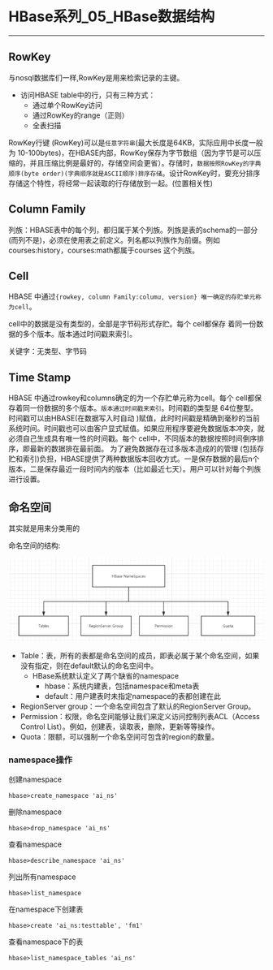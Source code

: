 # HBase系列_05_HBase数据结构

-----

## RowKey

与nosql数据库们一样,RowKey是用来检索记录的主键。

+   访问HBASE table中的行，只有三种方式：
    -   通过单个RowKey访问
    -   通过RowKey的range（正则）
    -   全表扫描

RowKey行键 (RowKey)可以是`任意字符串`(最大长度是64KB，实际应用中长度一般为 10-100bytes)，在HBASE内部，RowKey保存为字节数组（因为字节是可以压缩的，并且压缩比例是最好的，存储空间会更省）。存储时，`数据按照RowKey的字典顺序(byte order)(字典顺序就是ASCII顺序)排序存储`。设计RowKey时，要充分排序存储这个特性，将经常一起读取的行存储放到一起。(位置相关性)

## Column Family

列族：HBASE表中的每个列，都归属于某个列族。列族是表的schema的一部分(而列不是)，必须在使用表之前定义。列名都以列族作为前缀。例如 courses:history，courses:math都属于courses 这个列族。

## Cell

HBASE 中通过`{rowkey, column Family:columu, version} 唯一确定的存贮单元称为cell`。

cell中的数据是没有类型的，全部是字节码形式存贮。每个 cell都保存 着同一份数据的多个版本。版本通过时间戳来索引。

关键字：无类型、字节码

## Time Stamp

HBASE 中通过rowkey和columns确定的为一个存贮单元称为cell。每个 cell都保存着同一份数据的多个版本。`版本通过时间戳来索引`。时间戳的类型是 64位整型。时间戳可以由HBASE(在数据写入时自动 )赋值，此时时间戳是精确到毫秒的当前系统时间。时间戳也可以由客户显式赋值。如果应用程序要避免数据版本冲突，就必须自己生成具有唯一性的时间戳。每个 cell中，不同版本的数据按照时间倒序排序，即最新的数据排在最前面。
为了避免数据存在过多版本造成的的管理 (包括存贮和索引)负担，HBASE提供了两种数据版本回收方式。一是保存数据的最后n个版本，二是保存最近一段时间内的版本（比如最近七天）。用户可以针对每个列族进行设置。

## 命名空间

其实就是用来分类用的

命名空间的结构:

![](../images/2022/02/20220218094246.png)

+   Table：表，所有的表都是命名空间的成员，即表必属于某个命名空间，如果没有指定，则在default默认的命名空间中。
    -   HBase系统默认定义了两个缺省的namespace
        -   hbase：系统内建表，包括namespace和meta表
        -   default：用户建表时未指定namespace的表都创建在此
+   RegionServer group：一个命名空间包含了默认的RegionServer Group。
+   Permission：权限，命名空间能够让我们来定义访问控制列表ACL（Access Control List）。例如，创建表，读取表，删除，更新等等操作。
+   Quota：限额，可以强制一个命名空间可包含的region的数量。

### namespace操作

创建namespace

```
hbase>create_namespace 'ai_ns'
```

删除namespace

```
hbase>drop_namespace 'ai_ns'
```

查看namespace

```
hbase>describe_namespace 'ai_ns'
```

列出所有namespace

```
hbase>list_namespace
```

在namespace下创建表

```
hbase>create 'ai_ns:testtable', 'fm1'
```

查看namespace下的表

```
hbase>list_namespace_tables 'ai_ns'
```